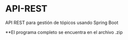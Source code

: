 # API-REST
API REST para gestión de tópicos usando Spring Boot

**El programa completo se encuentra en el archivo .zip
